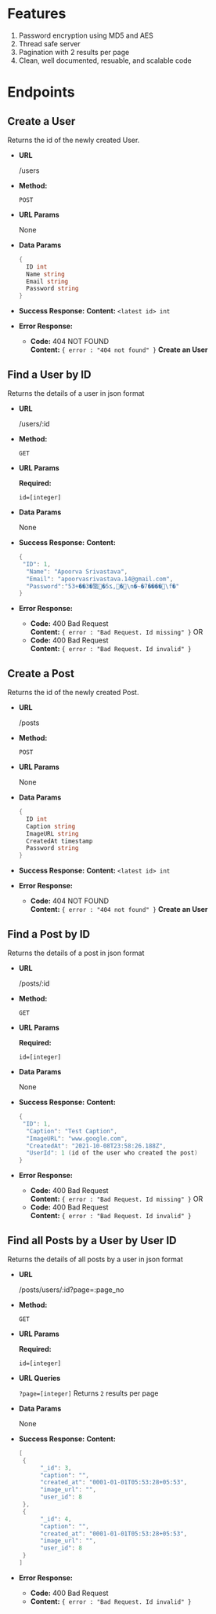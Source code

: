 # Features

1. Password encryption using MD5 and AES
2. Thread safe server
3. Pagination with 2 results per page
4. Clean, well documented, resuable, and scalable code

# Endpoints

## **Create a User**

Returns the id of the newly created User.

- **URL**

  /users

- **Method:**

  `POST`

- **URL Params**

  None

- **Data Params**
  ```go
  {
  	ID int
  	Name string
  	Email string
  	Password string
  }
  ```
- **Success Response:**
  **Content:** `<latest id> int`

- **Error Response:**

  - **Code:** 404 NOT FOUND <br />
    **Content:** `{ error : "404 not found" }`
    **Create an User**

## **Find a User by ID**

Returns the details of a user in json format

- **URL**

  /users/:id

- **Method:**

  `GET`

- **URL Params**

  **Required:**

  `id=[integer]`

- **Data Params**

  None

- **Success Response:**
  **Content:**
  ```go
  {
   "ID": 1,
  	"Name": "Apoorva Srivastava",
  	"Email": "apoorvasrivastava.14@gmail.com",
  	"Password":"53+��3�蟼�ݎ5,�\n�~�7����޷\f�"
  }
  ```
- **Error Response:**

  - **Code:** 400 Bad Request <br />
    **Content:** `{ error : "Bad Request. Id missing" }`
    OR
  - **Code:** 400 Bad Request <br />
    **Content:** `{ error : "Bad Request. Id invalid" }`

## **Create a Post**

Returns the id of the newly created Post.

- **URL**

  /posts

- **Method:**

  `POST`

- **URL Params**

  None

- **Data Params**
  ```go
  {
  	ID int
  	Caption string
  	ImageURL string
  	CreatedAt timestamp
  	Password string
  }
  ```
- **Success Response:**
  **Content:** `<latest id> int`

- **Error Response:**

  - **Code:** 404 NOT FOUND <br />
    **Content:** `{ error : "404 not found" }`
    **Create an User**

## **Find a Post by ID**

Returns the details of a post in json format

- **URL**

  /posts/:id

- **Method:**

  `GET`

- **URL Params**

  **Required:**

  `id=[integer]`

- **Data Params**

  None

- **Success Response:**
  **Content:**
  ```go
  {
   "ID": 1,
  	"Caption": "Test Caption",
  	"ImageURL": "www.google.com",
  	"CreatedAt": "2021-10-08T23:58:26.188Z",
  	"UserId": 1 (id of the user who created the post)
  }
  ```
- **Error Response:**

  - **Code:** 400 Bad Request <br />
    **Content:** `{ error : "Bad Request. Id missing" }`
    OR
  - **Code:** 400 Bad Request <br />
    **Content:** `{ error : "Bad Request. Id invalid" }`

## **Find all Posts by a User by User ID**

Returns the details of all posts by a user in json format

- **URL**

  /posts/users/:id?page=:page_no

- **Method:**

  `GET`

- **URL Params**

  **Required:**

  `id=[integer]`

- **URL Queries**

  `?page=[integer]` Returns `2` results per page

- **Data Params**

  None

- **Success Response:**
  **Content:**
  ```go
  [
   {
  	    "_id": 3,
  	    "caption": "",
  	    "created_at": "0001-01-01T05:53:28+05:53",
  	    "image_url": "",
  	    "user_id": 8
   },
   {
  	    "_id": 4,
  	    "caption": "",
  	    "created_at": "0001-01-01T05:53:28+05:53",
  	    "image_url": "",
  	    "user_id": 8
   }
  ]
  ```
- **Error Response:**

  - **Code:** 400 Bad Request
  - **Content:** `{ error : "Bad Request. Id invalid" }`
